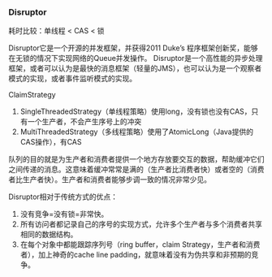 ### Disruptor

耗时比较：单线程 < CAS < 锁

Disruptor它是一个开源的并发框架，并获得2011 Duke’s 程序框架创新奖，能够在无锁的情况下实现网络的Queue并发操作。
Disruptor是一个高性能的异步处理框架，或者可以认为是最快的消息框架（轻量的JMS），也可以认为是一个观察者模式的实现，或者事件监听模式的实现。 

ClaimStrategy
1.	SingleThreadedStrategy（单线程策略）使用long，没有锁也没有CAS，只有一个生产者，不会产生序号上的冲突
2.	MultiThreadedStrategy（多线程策略）使用了AtomicLong（Java提供的CAS操作），有CAS

队列的目的就是为生产者和消费者提供一个地方存放要交互的数据，帮助缓冲它们之间传递的消息。这意味着缓冲常常是满的（生产者比消费者快）或者空的（消费者比生产者快）。生产者和消费者能够步调一致的情况非常少见。

Disruptor相对于传统方式的优点：

1.	没有竞争=没有锁=非常快。
2.	所有访问者都记录自己的序号的实现方式，允许多个生产者与多个消费者共享相同的数据结构。
3.	在每个对象中都能跟踪序列号（ring buffer，claim Strategy，生产者和消费者），加上神奇的cache line padding，就意味着没有为伪共享和非预期的竞争。
